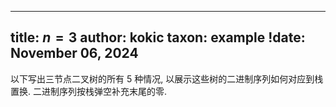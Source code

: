 
---
title: $n=3$
author: kokic
taxon: example
!date: November 06, 2024
---

以下写出三节点二叉树的所有 $5$ 种情况, 以展示这些树的二进制序列如何对应到栈置换. 
二进制序列按栈弹空补充末尾的零. 

[](/data-structure/stack-permutation-0001.typ#:block)
